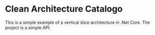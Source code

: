 # Clean Architecture Catalogo

This is a simple example of a vertical slice architecture in .Net Core. The project is a simple API.
